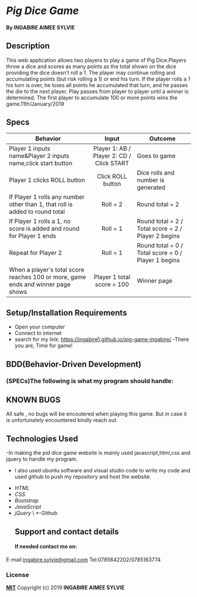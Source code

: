 # _Pig Dice Game_

#### By INGABIRE AIMEE SYLVIE

## Description

This web application allows two players to play a game of Pig Dice.Players throw a dice and scores as many points as the total shown on the dice providing the dice doesn’t roll a 1. The player may continue rolling and accumulating points (but risk rolling a 1) or end his turn. If the player rolls a 1 his turn is over, he loses all points he accumulated that turn, and he passes the die to the next player. Play passes from player to player until a winner is determined. The first player to accumulate 100 or more points wins the game.11th/January/2019

## Specs

| Behavior                                                                          |                   Input                   | Outcome                                             |
| --------------------------------------------------------------------------------- | :---------------------------------------: | --------------------------------------------------- |
| Player 1 inputs name&Player 2 inputs name,click start button                      | Player 1: AB / Player 2: CD / Click START | Goes to game                                        |
| Player 1 clicks ROLL button                                                       |             Click ROLL button             | Dice rolls and number is generated                  |
| If Player 1 rolls any number other than 1, that roll is added to round total      |                 Roll = 2                  | Round total = 2                                     |
| If Player 1 rolls a 1, no score is added and round for Player 1 ends              |                 Roll = 1                  | Round total = 2 / Total score = 2 / Player 2 begins |
| Repeat for Player 2                                                               |                 Roll = 1                  | Round total = 0 / Total score = 0 / Player 1 begins |
| When a player's total score reaches 100 or more, game ends and winner page shows |        Player 1 total score = 100         | Winner page                                         |

## Setup/Installation Requirements

- Open your computer
- Connect to internet
- search for my link: https://ingabire1.github.io/pig-game-ingabire/
  -There you are, Time for game!

## BDD(Behavior-Driven Development)

### (SPECs)The following is what my program should handle:

## KNOWN BUGS

All safe , no bugs will be encoutered when playing this game. But in case it is unfortunately encountered kindly reach out.

## Technologies Used

-In making the pid dice game website is mainly used javascript,html,css and jquery to handle my program.

- I also used ubuntu software and visual studio code to write my code and used github to push my repository and host the website.

* _HTML_
* _CSS_
* _Bootstrap_
* _JavaScript_
* _jQuery_
  \ *-Github
  ## Support and contact details
  #### If needed contact me on:

E-mail:ingabire.sylvie@gmail.com
Tel:0785642202/0785163774

### License

**[MIT](http://choosealisence.com/licenses/mit/)**
Copyright (c) 2019 **INGABIRE AIMEE SYLVIE**
